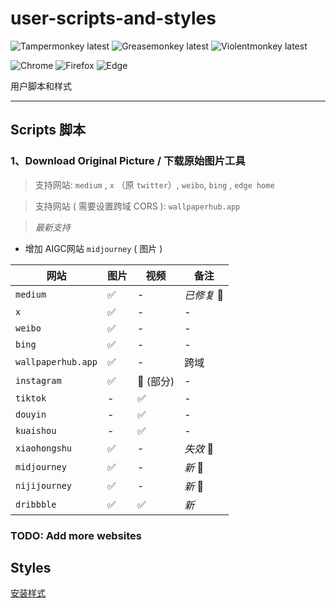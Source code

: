 # user-scripts-and-styles
![Tampermonkey latest](https://img.shields.io/badge/🦍%20Tampermonkey-latest-lightgrey.svg?style=flat-square&labelColor=999&color=555)
![Greasemonkey latest](https://img.shields.io/badge/🐒%20Greasemonkey-latest-lightgrey.svg?style=flat-square&labelColor=999&color=555)
![Violentmonkey latest](https://img.shields.io/badge/🦧%20Violentmonkey-latest-lightgrey.svg?style=flat-square&labelColor=999&color=555)


![Chrome](https://img.shields.io/static/v1.svg?style=flat-square&label=Chrome&message=latest&color=yellow&labelColor=999&logo=google-chrome&logoColor=fff)
![Firefox](https://img.shields.io/static/v1.svg?style=flat-square&label=Firefox&message=latest&color=ff6d18&labelColor=999&logo=firefox-browser&logoColor=fff)
![Edge](https://img.shields.io/static/v1.svg?style=flat-square&label=Edge&message=latest&color=2ec1de&labelColor=999&logo=microsoft-edge&logoColor=fff)

用户脚本和样式

---

## Scripts 脚本

### 1、Download Original Picture / 下载原始图片工具

> 支持网站:  `medium` , `x` （原 `twitter`）, `weibo`, `bing` , `edge home`

> 支持网站 ( 需要设置跨域 CORS ): `wallpaperhub.app` 

> *最新支持*  
- 增加 AIGC网站 `midjourney` ( 图片 )



| 网站 | 图片 | 视频 | 备注 |
| --- | --- | --- | --- |
| `medium` | ✅ | - | *已修复* 🔨 |
| `x` | ✅ | - | - |
| `weibo` | ✅ | - | - |
| `bing` | ✅ | - | - |
| `wallpaperhub.app` | ✅ | - | 跨域 |
| `instagram` | ✅ | 🔘 (部分) | - |
| `tiktok` | - | ✅ | - |
| `douyin` | - | ✅ | - |
| `kuaishou` | - | ✅ | - |
| `xiaohongshu` | ✅ | - | *失效* 🚧 |
| `midjourney` | ✅ | - | *新* 🤖 |
| `nijijourney` | ✅ | - | *新* 🤖 |
| `dribbble` | ✅ | ✅ | *新*  |


### TODO: Add more websites



## Styles

[安装样式](https://ext.firefoxcn.net/xstyle/install/open.html?name=西贝2024&code=https://raw.githubusercontent.com/hz2/user-scripts-and-styles/master/styles/cb2023.css)